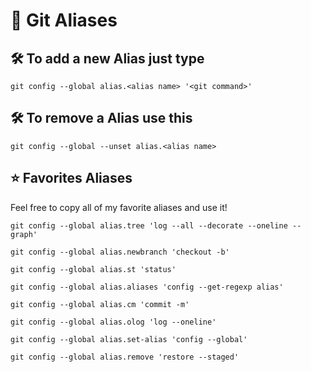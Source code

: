 # :rocket: Git Aliases 

## :hammer_and_wrench: To add a new Alias just type

`git config --global alias.<alias name> '<git command>'`

## :hammer_and_wrench: To remove a Alias use this

`git config --global --unset alias.<alias name>`

## :star: Favorites Aliases

Feel free to copy all of my favorite aliases and use it!

```
git config --global alias.tree 'log --all --decorate --oneline --graph'

git config --global alias.newbranch 'checkout -b'

git config --global alias.st 'status'

git config --global alias.aliases 'config --get-regexp alias'

git config --global alias.cm 'commit -m'

git config --global alias.olog 'log --oneline'

git config --global alias.set-alias 'config --global'

git config --global alias.remove 'restore --staged'

```
